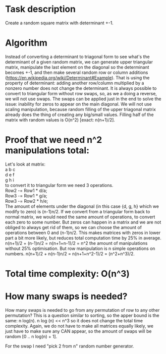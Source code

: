 # Task description
Create a random square matrix with determinant +-1.

# Algorithm
Instead of converting a determinant to triagonal form to see what's the determinant of a given random matrix, we can generate upper triangular matrix, manipulate the last element on the diagonal so the determinant becomes +-1, 
and then make several random row or column additions (https://en.wikipedia.org/wiki/Determinant#Example). That is using the property of determinant:
adding another row/column multiplied by a nonzero number does not change the determinant. It is always possible to convert to triangular form without row swaps, so, as we a doing a reverse, we will not use swaps. 
The swaps can be applied just in the end to solve the issue: inability for zeros to appear on the main diagonal.
We will not use scaling manipulation, because random filling of the upper triagonal matrix already does the thing of creating any big/small values.
Filling half of the matrix with random values is O(n^2) [exact: n(n+1)/2].  

# Proof that we need n^2 manipulations total:
Let's look at matrix:\
a b c\
d e f\
g h i\
to convert it to triangular form we need 3 operations.\
Row2 -= Row1 * d/a;\
Row3 -= Row1 * g/a;\
Row3 -= Row2 * h/e;\
The amount of elements under the diagonal (in this case {d, g, h} which we modify to zero) is (n-1)n/2.
If we convert from a triangular form back to normal matrix, we would need the same amount of operations, to convert each zero to some number. 
But zeros can happen in a matrix and we are not obliged to always get rid of them, so we can choose the amount of operations between 0 and (n-1)n/2. 
This makes matrices with zeros in lower part a bit more likely, but reduces total computation time by 25% in average.
n(n+1)/2 + (n-1)n/2 = n(n+1+n-1)/2 = n^2 the amount of manipulations without 25% optimisation.
But row manipulation is n simple operations on numbers.
n(n+1)/2 + n(n-1)n/2 = n(n+1+n^2-1)/2 = (n^2+n^3)/2. 
# Total time complexity: O(n^3)

# How many swaps is needed?
How many swaps is needed to go from any permutation of row to any other permutation?
This is a question similar to sorting, so the apper bound is the same: n log(n).
n log (n) << n^3 so it does not change the total time complexity.
Again, we do not have to make all matrices equally likely, we just have to make sure any CAN appear, so the amount of swaps will be random [0 .. n log(n) + 1].

For the swap I need "pick 2 from n" random number generator.


